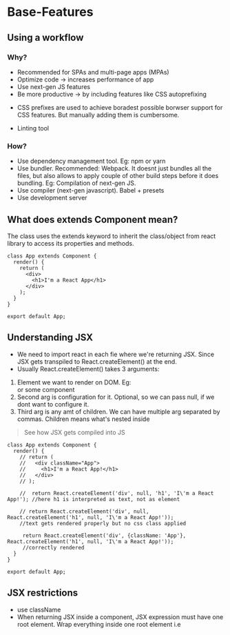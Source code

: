 # Base-Features
 
## Using a workflow

### Why?
- Recommended for SPAs and multi-page apps (MPAs)
- Optimize code -> increases performance of app
- Use next-gen JS features
- Be more productive -> by including features like CSS autoprefixing
* CSS prefixes are used to achieve boradest possible borwser support for CSS features. But manually adding them is cumbersome.
- Linting tool


### How?
- Use dependency management tool. Eg: npm or yarn
- Use bundler. Recommended: Webpack. It doesnt just bundles all the files, but also allows to apply couple of other build steps before it does bundling. Eg: Compilation of next-gen JS.
- Use compiler (next-gen javascript). Babel + presets
- Use development server

## What does extends Component mean?
The class uses the extends keyword to inherit the class/object from react library to access its properties and methods.

```
class App extends Component {
  render() {
    return (
      <div>
        <h1>I'm a React App</h1>
      </div>
    );
  }
}

export default App;
```

## Understanding JSX
- We need to import react in each fie where we're returning JSX. Since JSX gets transpiled to React.createElement() at the end.
- Usually React.createElement() takes 3 arguments: 
1. Element we want to render on DOM. Eg: <div> or some component
2. Second arg is configuration for it. Optional, so we can pass null, if we dont want to configure it.
3. Third arg is any amt of children. We can have multiple arg separated by commas. Children means what's nested inside <div>

> See how JSX gets compiled into JS

```
class App extends Component {
  render() {
    // return (
    //   <div className="App">
    //     <h1>I'm a React App!</h1>
    //   </div>
    // );

    //  return React.createElement('div', null, 'h1', 'I\'m a React App!'); //here h1 is interpreted as text, not as element
    
    // return React.createElement('div', null, React.createElement('h1', null, 'I\'m a React App!')); 
    //text gets rendered properly but no css class applied

     return React.createElement('div', {className: 'App'}, React.createElement('h1', null, 'I\'m a React App!')); 
     //correctly rendered
  }
}

export default App;
```


## JSX restrictions
- use className
- When returning JSX inside a component, JSX expression must have one root element. Wrap everything inside one root element i.e <div>